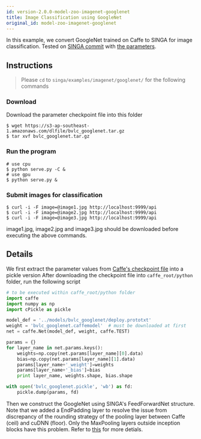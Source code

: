 ```yaml
---
id: version-2.0.0-model-zoo-imagenet-googlenet
title: Image Classification using GoogleNet
original_id: model-zoo-imagenet-googlenet
---
```


<!--- Licensed to the Apache Software Foundation (ASF) under one or more contributor license agreements.  See the NOTICE file distributed with this work for additional information regarding copyright ownership.  The ASF licenses this file to you under the Apache License, Version 2.0 (the "License"); you may not use this file except in compliance with the License.  You may obtain a copy of the License at http://www.apache.org/licenses/LICENSE-2.0 Unless required by applicable law or agreed to in writing, software distributed under the License is distributed on an "AS IS" BASIS, WITHOUT WARRANTIES OR CONDITIONS OF ANY KIND, either express or implied.  See the License for the specific language governing permissions and limitations under the License.  -->

In this example, we convert GoogleNet trained on Caffe to SINGA for image classification. Tested on [SINGA commit](https://github.com/apache/singa/commit/8c990f7da2de220e8a012c6a8ecc897dc7532744) with [the parameters](https://s3-ap-southeast-1.amazonaws.com/dlfile/bvlc_googlenet.tar.gz).

## Instructions

> Please `cd` to `singa/examples/imagenet/googlenet/` for the following commands

### Download

Download the parameter checkpoint file into this folder

```shell
$ wget https://s3-ap-southeast-1.amazonaws.com/dlfile/bvlc_googlenet.tar.gz
$ tar xvf bvlc_googlenet.tar.gz
```

### Run the program

```shell
# use cpu
$ python serve.py -C &
# use gpu
$ python serve.py &
```

### Submit images for classification

```shell
$ curl -i -F image=@image1.jpg http://localhost:9999/api
$ curl -i -F image=@image2.jpg http://localhost:9999/api
$ curl -i -F image=@image3.jpg http://localhost:9999/api
```

image1.jpg, image2.jpg and image3.jpg should be downloaded before executing the above commands.

## Details

We first extract the parameter values from [Caffe's checkpoint file](http://dl.caffe.berkeleyvision.org/bvlc_googlenet.caffemodel) into a pickle version After downloading the checkpoint file into `caffe_root/python` folder, run the following script

```python
# to be executed within caffe_root/python folder
import caffe
import numpy as np
import cPickle as pickle

model_def = '../models/bvlc_googlenet/deploy.prototxt'
weight = 'bvlc_googlenet.caffemodel'  # must be downloaded at first
net = caffe.Net(model_def, weight, caffe.TEST)

params = {}
for layer_name in net.params.keys():
    weights=np.copy(net.params[layer_name][0].data)
    bias=np.copy(net.params[layer_name][1].data)
    params[layer_name+'_weight']=weights
    params[layer_name+'_bias']=bias
    print layer_name, weights.shape, bias.shape

with open('bvlc_googlenet.pickle', 'wb') as fd:
    pickle.dump(params, fd)
```

Then we construct the GoogleNet using SINGA's FeedForwardNet structure. Note that we added a EndPadding layer to resolve the issue from discrepancy of the rounding strategy of the pooling layer between Caffe (ceil) and cuDNN (floor). Only the MaxPooling layers outside inception blocks have this problem. Refer to [this](https://gist.github.com/joelouismarino/a2ede9ab3928f999575423b9887abd14) for more detials.
